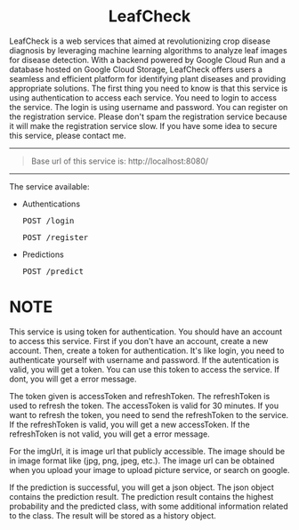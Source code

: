 <h1 align="center">LeafCheck</h1>

<div align="center">

</div>
LeafCheck is a web services that aimed at revolutionizing crop disease diagnosis by leveraging machine learning algorithms to analyze leaf images for disease detection. With a backend powered by Google Cloud Run and a database hosted on Google Cloud Storage, LeafCheck offers users a seamless and efficient platform for identifying plant diseases and providing appropriate solutions.
The first thing you need to know is that this service is using authentication to access each service. You need to login to access the service. The login is using username and password. You can register on the registration service. Please don't spam the registration service because it will make the registration service slow. If you have some idea to secure this service, please contact me.

-------------------------------------------------------
> Base url of this service is: http://localhost:8080/
-------------------------------------------------------
The service available:

- Authentications
  <pre>POST /login</pre>
  <pre>POST /register</pre>

- Predictions
  <pre>POST /predict</pre>
  
# NOTE

This service is using token for authentication. You should have an account to access this service. First if you don't have an account, create a new account. Then, create a token for authentication. It's like login, you need to authenticate yourself with username and password. If the autentication is valid, you will get a token. You can use this token to access the service. If dont, you will get a error message. 

The token given is accessToken and refreshToken. The refreshToken is used to refresh the token. The accessToken is valid for 30 minutes. If you want to refresh the token, you need to send the refreshToken to the service. If the refreshToken is valid, you will get a new accessToken. If the refreshToken is not valid, you will get a error message.

For the imgUrl, it is image url that publicly accessible. The image should be in image format like (jpg, png, jpeg, etc.). The image url can be obtained when you upload your image to upload picture service, or search on google.

If the prediction is successful, you will get a json object. The json object contains the prediction result. The prediction result contains the highest probability and the predicted class, with some additional information related to the class. The result will be stored as a history object.
